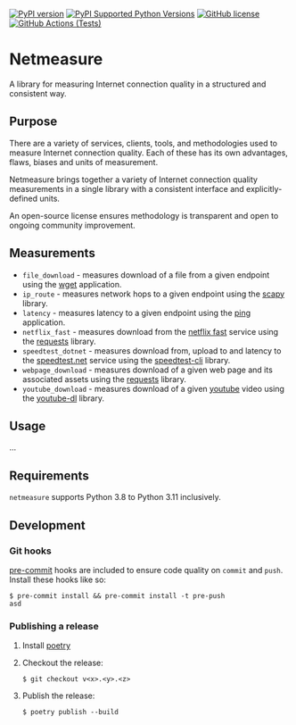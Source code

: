 [![PyPI version](https://badge.fury.io/py/netmeasure.svg)](https://badge.fury.io/py/netmeasure)
[![PyPI Supported Python Versions](https://img.shields.io/pypi/pyversions/netmeasure.svg)](https://pypi.python.org/pypi/netmeasure/)
[![GitHub license](https://img.shields.io/github/license/amorphitec/netmeasure)](https://github.com/amorhpitec/netmeaure/blob/master/LICENSE)
[![GitHub Actions (Tests)](https://github.com/amorphitec/netmeasure/workflows/Tests/badge.svg)](https://github.com/amorphitec/netmeasure)

# Netmeasure

A library for measuring Internet connection quality in a structured and consistent way.

## Purpose

There are a variety of services, clients, tools, and methodologies used to measure Internet connection quality. Each of these has its own advantages, flaws, biases and units of measurement.

Netmeasure brings together a variety of Internet connection quality measurements in a single library with a consistent interface and explicitly-defined units.

An open-source license ensures methodology is transparent and open to ongoing community improvement.

## Measurements

- `file_download` - measures download of a file from a given endpoint using the [wget](https://www.gnu.org/software/wget/) application.
- `ip_route` - measures network hops to a given endpoint using the [scapy](https://scapy.net/) library.
- `latency` - measures latency to a given endpoint using the [ping](https://en.wikipedia.org/wiki/Ping_%28networking_utility%29) application.
- `netflix_fast` - measures download from the [netflix fast](https://fast.com/) service using the [requests](https://requests.readthedocs.io/en/latest/) library.
- `speedtest_dotnet` - measures download from, upload to and latency to the [speedtest.net](https://www.speedtest.net/) service using the [speedtest-cli](https://pypi.org/project/speedtest-cli/) library.
- `webpage_download` - measures download of a given web page and its associated assets using the [requests](https://requests.readthedocs.io/en/latest/) library.
- `youtube_download` - measures download of a given [youtube](https://www.youtube.com/) video using the [youtube-dl](https://youtube-dl.org/) library.

## Usage

...

## Requirements

`netmeasure` supports Python 3.8 to Python 3.11 inclusively.

## Development

### Git hooks

[pre-commit](https://pre-commit.com/) hooks are included to ensure code quality
on `commit` and `push`. Install these hooks like so:

```shell script
$ pre-commit install && pre-commit install -t pre-push
asd
```

### Publishing a release

1. Install [poetry](https://poetry.eustace.io)

2. Checkout the release:

    ```shell script
    $ git checkout v<x>.<y>.<z>
    ```

3. Publish the release:

    ```shell script
    $ poetry publish --build
    ```

